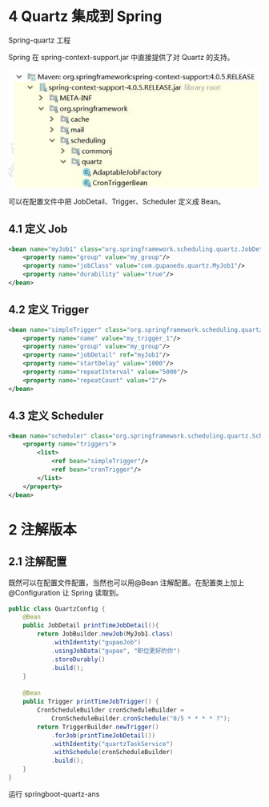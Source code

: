 # 4 Quartz 集成到 Spring 

Spring-quartz 工程 

Spring 在 spring-context-support.jar 中直接提供了对 Quartz 的支持。

![ spring-context-support](./assets/spring-context-support.png)

可以在配置文件中把 JobDetail、Trigger、Scheduler 定义成 Bean。 

## 4.1 定义 Job 

```xml
<bean name="myJob1" class="org.springframework.scheduling.quartz.JobDetailFactoryBean"> 		<property name="name" value="my_job_1"/>
	<property name="group" value="my_group"/> 
    <property name="jobClass" value="com.gupaoedu.quartz.MyJob1"/> 
    <property name="durability" value="true"/> 
</bean>
```

## 4.2 定义 Trigger

```xml
<bean name="simpleTrigger" class="org.springframework.scheduling.quartz.SimpleTriggerFactoryBean"> 
    <property name="name" value="my_trigger_1"/> 
    <property name="group" value="my_group"/> 
    <property name="jobDetail" ref="myJob1"/> 
    <property name="startDelay" value="1000"/> 
    <property name="repeatInterval" value="5000"/> 
    <property name="repeatCount" value="2"/> 
</bean>
```

## 4.3 定义 Scheduler

```xml
<bean name="scheduler" class="org.springframework.scheduling.quartz.SchedulerFactoryBean"> 	
    <property name="triggers"> 
        <list>
            <ref bean="simpleTrigger"/> 
            <ref bean="cronTrigger"/> 
        </list> 
    </property> 
</bean>
```



# 2 注解版本

## 2.1 注解配置	

既然可以在配置文件配置，当然也可以用@Bean 注解配置。在配置类上加上@Configuration 让 Spring 读取到。 

```java
public class QuartzConfig { 
    @Bean 
    public JobDetail printTimeJobDetail(){ 
        return JobBuilder.newJob(MyJob1.class) 
            .withIdentity("gupaoJob") 
            .usingJobData("gupao", "职位更好的你") 
            .storeDurably() 
            .build(); 
    }
    
    @Bean
    public Trigger printTimeJobTrigger() { 
        CronScheduleBuilder cronScheduleBuilder = 
            CronScheduleBuilder.cronSchedule("0/5 * * * * ?"); 
        return TriggerBuilder.newTrigger() 
            .forJob(printTimeJobDetail()) 
            .withIdentity("quartzTaskService") 
            .withSchedule(cronScheduleBuilder) 
            .build(); 
    } 
}
```

运行 springboot-quartz-ans 